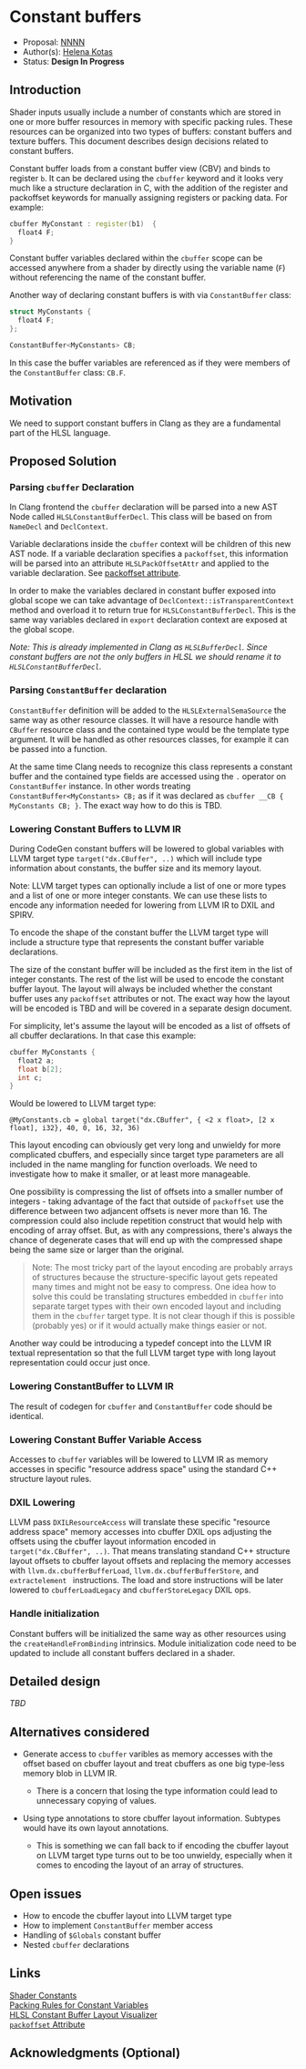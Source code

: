 
# Constant buffers

* Proposal: [NNNN](NNNN-constant-buffers.md)
* Author(s): [Helena Kotas](https://github.com/hekota)
* Status: **Design In Progress**

## Introduction

Shader inputs usually include a number of constants which are stored in one or more buffer resources in memory with specific packing rules. These resources can be organized into two types of buffers: constant buffers and texture buffers. This document describes design decisions related to constant buffers.

Constant buffer loads from a constant buffer view (CBV) and binds to register `b`. It can be declared using the `cbuffer` keyword and it looks very much like a structure declaration in C, with the addition of the register and packoffset keywords for manually assigning registers or packing data. For example:

```c++
cbuffer MyConstant : register(b1)  {
  float4 F;
}
```

Constant buffer variables declared within the `cbuffer` scope can be accessed anywhere from a shader by directly using the variable name (`F`) without referencing the name of the constant buffer. 

Another way of declaring constant buffers is  with via `ConstantBuffer` class:

```c++
struct MyConstants {
  float4 F;
};

ConstantBuffer<MyConstants> CB;
```
 
In this case the buffer variables are referenced as if they were members of the `ConstantBuffer` class: `CB.F`.

## Motivation

We need to support constant buffers in Clang as they are a fundamental part of the HLSL language. 

## Proposed Solution

### Parsing `cbuffer` Declaration

In Clang frontend the `cbuffer` declaration will be parsed into a new AST Node called `HLSLConstantBufferDecl`. This class will be based on from `NameDecl` and `DeclContext`.

Variable declarations inside the `cbuffer` context will be children of this new AST node. If a variable declaration specifies a `packoffset`, this information will be parsed into an attribute `HLSLPackOffsetAttr` and applied to the variable declaration. See [packoffset attribute](0003-packoffset.md).

In order to make the variables declared in constant buffer exposed into global scope we can take advantage of `DeclContext::isTransparentContext` method and overload it to return true for `HLSLConstantBufferDecl`. This is the same way variables declared in `export` declaration context are exposed at the global scope.

*Note: This is already implemented in Clang as `HLSLBufferDecl`. Since constant buffers are not the only buffers in HLSL we should rename it to `HLSLConstantBufferDecl`.*

### Parsing `ConstantBuffer` declaration

`ConstantBuffer` definition will be added to the `HLSLExternalSemaSource` the same way as other resource classes. It will have a resource handle with `CBuffer` resource class and the contained type would be the template type argument. It will be handled as other resources classes, for example it can be passed into a function. 

At the same time Clang needs to recognize this class represents a constant buffer and the contained type fields are accessed using the `.` operator on `ConstantBuffer` instance. In other words treating `ConstantBuffer<MyConstants> CB;` as if it was declared as `cbuffer __CB { MyConstants CB; }`. The exact way how to do this is TBD.

### Lowering Constant Buffers to LLVM IR

During CodeGen constant buffers will be lowered to global variables with LLVM target type `target("dx.CBuffer", ..)` which will include type information about constants, the buffer size and its memory layout.

Note: LLVM target types can optionally include a list of one or more types and a list of one or more integer constants. We can use these lists to encode any information needed for lowering from LLVM IR to DXIL and SPIRV.

To encode the shape of the constant buffer the LLVM target type will include a structure type that represents the constant buffer variable declarations.

The size of the constant buffer will be included as the first item in the list of integer constants. The rest of the list will be used to encode the constant buffer layout. The layout will always be included whether the constant buffer uses any `packoffset` attributes or not. The exact way how the layout will be encoded is TBD and will be covered in a separate design document.

For simplicity, let's assume the layout will be encoded as a list of offsets of all cbuffer declarations. In that case this example:

```c++
cbuffer MyConstants {
  float2 a;
  float b[2];
  int c;
}
```

Would be lowered to LLVM target type:

```
@MyConstants.cb = global target("dx.CBuffer", { <2 x float>, [2 x float], i32}, 40, 0, 16, 32, 36)
```

This layout encoding can obviously get very long and unwieldy for more complicated cbuffers, and especially since target type parameters are all included in the name mangling for function overloads. We need to investigate how to make it smaller, or at least more manageable.

One possibility is compressing the list of offsets into a smaller number of integers - taking advantage of the fact that outside of `packoffset` use the difference between two adjancent offsets is never more than 16. The compression could also include repetition construct that would help with encoding of array offset. But, as with any compressions, there's always the chance of degenerate cases that will end up with the compressed shape being the same size or larger than the original.

> Note: The most tricky part of the layout encoding are probably arrays of structures because the structure-specific layout gets repeated many times and might not be easy to compress. One idea how to solve this could be translating structures embedded in `cbuffer` into separate target types with their own encoded layout and including them in the `cbuffer` target type. It is not clear though if this is possible (probably yes) or if it would actually make things easier or not.

Another way could be introducing a typedef concept into the LLVM IR textual representation so that the full LLVM target type with long layout representation could occur just once.

### Lowering ConstantBuffer to LLVM IR

The result of codegen for `cbuffer` and `ConstantBuffer` code should be identical.

### Lowering Constant Buffer Variable Access

Accesses to `cbuffer` variables will be lowered to LLVM IR as memory accesses in specific "resource address space" using the standard C++ structure layout rules.

### DXIL Lowering

LLVM pass `DXILResourceAccess` will translate these specific "resource address space" memory accesses into cbuffer DXIL ops adjusting the offsets using the cbuffer layout information encoded in `target("dx.CBuffer", ..)`. That means translating standand C++ structure layout offsets to cbuffer layout offsets and replacing the memory accesses with `llvm.dx.cbufferBufferLoad`, `llvm.dx.cbufferBufferStore`, and `extractelement ` instructions. The load and store instructions will be later lowered to `cbufferLoadLegacy` and `cbufferStoreLegacy` DXIL ops.

### Handle initialization

Constant buffers will be initialized the same way as other resources using the `createHandleFromBinding` intrinsics. Module initialization code need to be updated to include all constant buffers declared in a shader.

## Detailed design

*TBD*

## Alternatives considered

- Generate access to `cbuffer` varibles as memory accesses with the offset based on cbuffer layout and treat cbuffers as one big type-less memory blob in LLVM IR.
  - There is a concern that losing the type information could lead to unnecessary copying of values.

- Using type annotations to store cbuffer layout information. Subtypes would have its own layout annotations.
  - This is something we can fall back to if encoding the cbuffer layout on LLVM target type turns out to be too unwieldy, especially when it comes to encoding the layout of an array of structures.

## Open issues
- How to encode the cbuffer layout into LLVM target type
- How to implement `ConstantBuffer` member access
- Handling of `$Globals` constant buffer
- Nested `cbuffer` declarations

## Links

[Shader Constants](https://learn.microsoft.com/en-us/windows/win32/direct3dhlsl/dx-graphics-hlsl-constants)<br/>
[Packing Rules for Constant Variables](https://learn.microsoft.com/en-us/windows/win32/direct3dhlsl/dx-graphics-hlsl-packing-rules)<br/>
[HLSL Constant Buffer Layout Visualizer](https://maraneshi.github.io/HLSL-ConstantBufferLayoutVisualizer)<br/>
[`packoffset` Attribute](0003-packoffset.md)</br>

## Acknowledgments (Optional)

